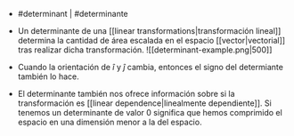 - #determinant | #determinante

- Un determinante de una [[linear transformations|transformación lineal]] determina la cantidad de área escalada en el espacio [[vector|vectorial]] tras realizar dicha transformación.
![[determinant-example.png|500]]
- Cuando la orientación de $\hat{i}$ y $\hat{j}$ cambia, entonces el signo del determiante también lo hace.
- El determinante también nos ofrece información sobre si la transformación es [[linear dependence|linealmente dependiente]]. Si tenemos un determinante de valor $0$ significa que hemos comprimido el espacio en una dimensión menor a la del espacio.